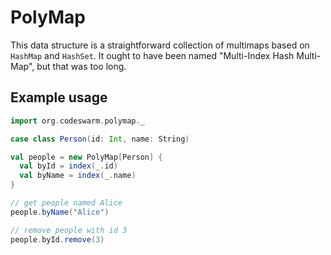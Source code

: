 PolyMap
=======

This data structure is a straightforward collection of multimaps based on `HashMap` and `HashSet`.
It ought to have been named "Multi-Index Hash Multi-Map", but that was too long.

Example usage
-------------

```scala
import org.codeswarm.polymap._

case class Person(id: Int, name: String)

val people = new PolyMap[Person] {
  val byId = index(_.id)
  val byName = index(_.name)
}

// get people named Alice
people.byName("Alice")

// remove people with id 3
people.byId.remove(3)
```
